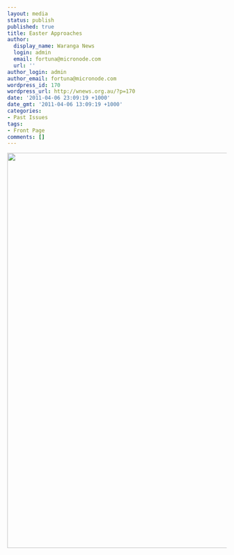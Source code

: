 ```yaml
---
layout: media
status: publish
published: true
title: Easter Approaches
author:
  display_name: Waranga News
  login: admin
  email: fortuna@micronode.com
  url: ''
author_login: admin
author_email: fortuna@micronode.com
wordpress_id: 170
wordpress_url: http://wnews.org.au/?p=170
date: '2011-04-06 23:09:19 +1000'
date_gmt: '2011-04-06 13:09:19 +1000'
categories:
- Past Issues
tags:
- Front Page
comments: []
---
```


<a href="{{ site.url }}/images/2011/04/frontpage-20110407.pdf"><img class="aligncenter size-full wp-image-167" title="Front Page - 7th April 2011" src="{{ site.url }}/images/2011/04/frontpage-20110407.png" alt="" width="624" height="907" /></a>
